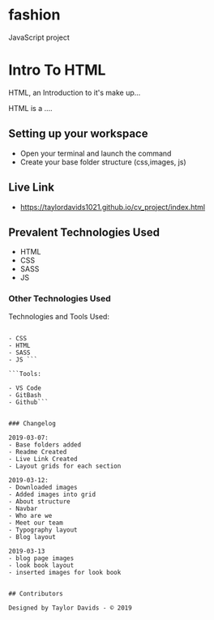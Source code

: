 # fashion
JavaScript project

# Intro To HTML

HTML, an Introduction to it's make up...

HTML is a ....

## Setting up your workspace

- Open your terminal and launch the command
- Create your base folder structure (css,images, js)

## Live Link
- https://taylordavids1021.github.io/cv_project/index.html

## Prevalent Technologies Used

- HTML
- CSS
- SASS
- JS


### Other Technologies Used

Technologies and Tools Used:

```Languages:

- CSS
- HTML
- SASS 
- JS ```

```Tools:

- VS Code
- GitBash
- Github```


### Changelog

2019-03-07:
- Base folders added
- Readme Created
- Live Link Created
- Layout grids for each section

2019-03-12:
- Downloaded images
- Added images into grid
- About structure
- Navbar
- Who are we
- Meet our team
- Typography layout
- Blog layout

2019-03-13
- blog page images
- look book layout
- inserted images for look book


## Contributors

Designed by Taylor Davids - © 2019